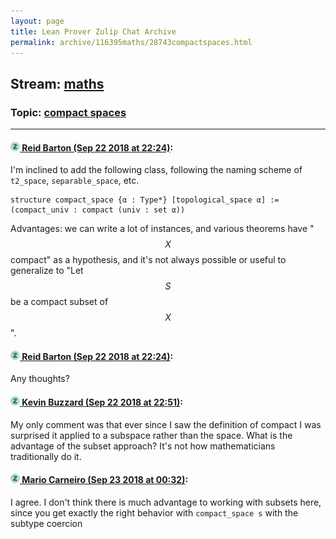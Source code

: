 ```yaml
---
layout: page
title: Lean Prover Zulip Chat Archive 
permalink: archive/116395maths/28743compactspaces.html
---
```


## Stream: [maths](index.html)
### Topic: [compact spaces](28743compactspaces.html)

---

#### [![Click to go to Zulip](../../assets/img/zulip2.png) Reid Barton (Sep 22 2018 at 22:24)](https://leanprover.zulipchat.com/#narrow/stream/116395-maths/topic/compact%20spaces/near/134451428):
I'm inclined to add the following class, following the naming scheme of `t2_space`, `separable_space`, etc.
```lean
structure compact_space {α : Type*} [topological_space α] :=
(compact_univ : compact (univ : set α))
```
Advantages: we can write a lot of instances, and various theorems have "$$X$$ compact" as a hypothesis, and it's not always possible or useful to generalize to "Let $$S$$ be a compact subset of $$X$$".

#### [![Click to go to Zulip](../../assets/img/zulip2.png) Reid Barton (Sep 22 2018 at 22:24)](https://leanprover.zulipchat.com/#narrow/stream/116395-maths/topic/compact%20spaces/near/134451430):
Any thoughts?

#### [![Click to go to Zulip](../../assets/img/zulip2.png) Kevin Buzzard (Sep 22 2018 at 22:51)](https://leanprover.zulipchat.com/#narrow/stream/116395-maths/topic/compact%20spaces/near/134452154):
My only comment was that ever since I saw the definition of compact I was surprised it applied to a subspace rather than the space. What is the advantage of the subset approach? It's not how mathematicians traditionally do it.

#### [![Click to go to Zulip](../../assets/img/zulip2.png) Mario Carneiro (Sep 23 2018 at 00:32)](https://leanprover.zulipchat.com/#narrow/stream/116395-maths/topic/compact%20spaces/near/134455015):
I agree. I don't think there is much advantage to working with subsets here, since you get exactly the right behavior with `compact_space s` with the subtype coercion

